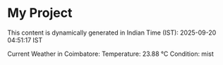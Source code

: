 # My Project

This content is dynamically generated in Indian Time (IST): 2025-09-20 04:51:17 IST


Current Weather in Coimbatore:
Temperature: 23.88 °C
Condition: mist
